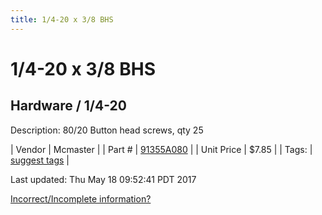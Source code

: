 ```yaml
---
title: 1/4-20 x 3/8 BHS
---
```


# 1/4-20 x 3/8 BHS
## Hardware / 1/4-20
Description: 	80/20 Button head screws, qty 25 

| Vendor | Mcmaster | 
| Part # | [91355A080](https://www.mcmaster.com/#91355A080) | 
| Unit Price | $7.85 | 
| Tags: | [suggest tags](https://docs.google.com/forms/d/e/1FAIpQLSeWyY8v3RgOty-MyWmh9U0iivNYN_molChYyS-0U-o-kOAv_g/viewform) | 

Last updated: Thu May 18 09:52:41 PDT 2017

 [Incorrect/Incomplete information?](https://docs.google.com/forms/d/e/1FAIpQLSeWyY8v3RgOty-MyWmh9U0iivNYN_molChYyS-0U-o-kOAv_g/viewform)